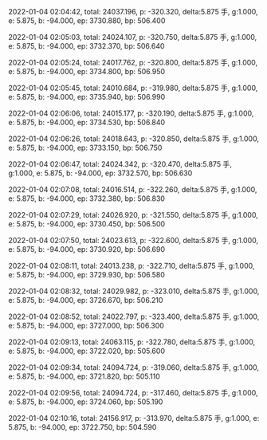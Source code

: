 2022-01-04 02:04:42, total: 24037.196, p: -320.320, delta:5.875 手, g:1.000, e: 5.875, b: -94.000, ep: 3730.880, bp: 506.400

2022-01-04 02:05:03, total: 24024.107, p: -320.750, delta:5.875 手, g:1.000, e: 5.875, b: -94.000, ep: 3732.370, bp: 506.640

2022-01-04 02:05:24, total: 24017.762, p: -320.800, delta:5.875 手, g:1.000, e: 5.875, b: -94.000, ep: 3734.800, bp: 506.950

2022-01-04 02:05:45, total: 24010.684, p: -319.980, delta:5.875 手, g:1.000, e: 5.875, b: -94.000, ep: 3735.940, bp: 506.990

2022-01-04 02:06:06, total: 24015.177, p: -320.190, delta:5.875 手, g:1.000, e: 5.875, b: -94.000, ep: 3734.530, bp: 506.840

2022-01-04 02:06:26, total: 24018.643, p: -320.850, delta:5.875 手, g:1.000, e: 5.875, b: -94.000, ep: 3733.150, bp: 506.750

2022-01-04 02:06:47, total: 24024.342, p: -320.470, delta:5.875 手, g:1.000, e: 5.875, b: -94.000, ep: 3732.570, bp: 506.630

2022-01-04 02:07:08, total: 24016.514, p: -322.260, delta:5.875 手, g:1.000, e: 5.875, b: -94.000, ep: 3732.380, bp: 506.830

2022-01-04 02:07:29, total: 24026.920, p: -321.550, delta:5.875 手, g:1.000, e: 5.875, b: -94.000, ep: 3730.450, bp: 506.500

2022-01-04 02:07:50, total: 24023.613, p: -322.600, delta:5.875 手, g:1.000, e: 5.875, b: -94.000, ep: 3730.920, bp: 506.690

2022-01-04 02:08:11, total: 24013.238, p: -322.710, delta:5.875 手, g:1.000, e: 5.875, b: -94.000, ep: 3729.930, bp: 506.580

2022-01-04 02:08:32, total: 24029.982, p: -323.010, delta:5.875 手, g:1.000, e: 5.875, b: -94.000, ep: 3726.670, bp: 506.210

2022-01-04 02:08:52, total: 24022.797, p: -323.400, delta:5.875 手, g:1.000, e: 5.875, b: -94.000, ep: 3727.000, bp: 506.300

2022-01-04 02:09:13, total: 24063.115, p: -322.780, delta:5.875 手, g:1.000, e: 5.875, b: -94.000, ep: 3722.020, bp: 505.600

2022-01-04 02:09:34, total: 24094.724, p: -319.060, delta:5.875 手, g:1.000, e: 5.875, b: -94.000, ep: 3721.820, bp: 505.110

2022-01-04 02:09:56, total: 24094.724, p: -317.460, delta:5.875 手, g:1.000, e: 5.875, b: -94.000, ep: 3724.060, bp: 505.190

2022-01-04 02:10:16, total: 24156.917, p: -313.970, delta:5.875 手, g:1.000, e: 5.875, b: -94.000, ep: 3722.750, bp: 504.590